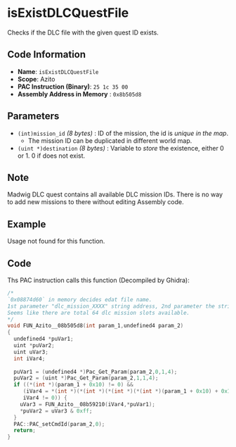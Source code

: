 # isExistDLCQuestFile

Checks if the DLC file with the given quest ID exists.

## Code Information

- **Name**: `isExistDLCQuestFile`
- **Scope**: Azito
- **PAC Instruction (Binary)**: `25 1c 35 00`
- **Assembly Address in Memory** : `0x8b505d8`

## Parameters

- `(int)mission_id` *(8 bytes)* : ID of the mission, the id is *unique in the map*.
   - The mission ID can be duplicated in different world map.
- `(uint *)destination` *(8 bytes)* : Variable to *store* the existence, either 0 or 1. 0 if does not exist.

## Note

Madwig DLC quest contains all available DLC mission IDs. There is no way to add new missions to there without editing Assembly code.

## Example

Usage not found for this function.

## Code

Ths PAC instruction calls this function (Decompiled by Ghidra):

```c
/*
`0x08874d60` in memory decides edat file name. 
1st parameter "dlc_mission_XXXX" string address, 2nd parameter the string length, called from `08a0f680`.
Seems like there are total 64 dlc mission slots available.
*/
void FUN_Azito__08b505d8(int param_1,undefined4 param_2)
{
  undefined4 *puVar1;
  uint *puVar2;
  uint uVar3;
  int iVar4;
  
  puVar1 = (undefined4 *)Pac_Get_Param(param_2,0,1,4);
  puVar2 = (uint *)Pac_Get_Param(param_2,1,1,4);
  if ((*(int *)(param_1 + 0x10) != 0) &&
     (iVar4 = *(int *)(*(int *)(*(int *)(*(int *)(param_1 + 0x10) + 0x10) + 0x30) + 0x14),
     iVar4 != 0)) {
    uVar3 = FUN_Azito__08b59210(iVar4,*puVar1);
    *puVar2 = uVar3 & 0xff;
  }
  PAC::PAC_setCmdId(param_2,0);
  return;
}
```


